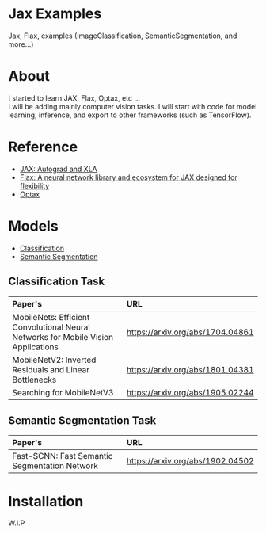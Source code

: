 # Jax Examples
Jax, Flax, examples (ImageClassification, SemanticSegmentation, and more...)

# About

I started to learn JAX, Flax, Optax, etc ...  
I will be adding mainly computer vision tasks. I will start with code for model learning, inference, and export to other frameworks (such as TensorFlow).

# Reference
- [JAX: Autograd and XLA](https://github.com/google/jax)
- [Flax: A neural network library and ecosystem for JAX designed for flexibility](https://github.com/google/flax)
- [Optax](https://github.com/deepmind/optax)

# Models

- [Classification](classification)
- [Semantic Segmentation](segmentation)

## Classification Task

| Paper's | URL |
|:-- |:--|
| MobileNets: Efficient Convolutional Neural Networks for Mobile Vision Applications | https://arxiv.org/abs/1704.04861 |
| MobileNetV2: Inverted Residuals and Linear Bottlenecks | https://arxiv.org/abs/1801.04381 |
| Searching for MobileNetV3 | https://arxiv.org/abs/1905.02244 |

## Semantic Segmentation Task

| Paper's | URL |
|:-- |:--|
|Fast-SCNN: Fast Semantic Segmentation Network | https://arxiv.org/abs/1902.04502 |

# Installation
W.I.P
